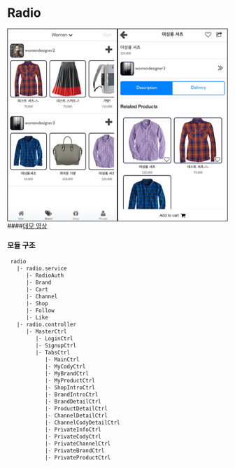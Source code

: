 # Radio

<img src="./doc/screen1.png" width="50%" style="box-sizing:border-box;float:left;border:solid 1px black;" alt="screen-1"/><img src="./doc/screen2.png" width="50%" style="box-sizing:border-box;border:solid 1px black;float:left;" alt="screen-2"/>

####[데모 영상](https://www.youtube.com/watch?v=RFWTNNT7i5M)


### 모듈 구조
	 radio
       |- radio.service
          |- RadioAuth
          |- Brand
          |- Cart
          |- Channel
          |- Shop
          |- Follow
          |- Like
       |- radio.controller
          |- MasterCtrl
             |- LoginCtrl
             |- SignupCtrl
             |- TabsCtrl
                |- MainCtrl
                |- MyCodyCtrl
                |- MyBrandCtrl
                |- MyProductCtrl
            	|- ShopIntroCtrl
                |- BrandIntroCtrl
	            |- BrandDetailCtrl
                |- ProductDetailCtrl
                |- ChannelDetailCtrl
                |- ChannelCodyDetailCtrl
				|- PrivateInfoCtrl
                |- PrivateCodyCtrl
                |- PrivateChannelCtrl
                |- PrivateBrandCtrl
                |- PrivateProductCtrl
